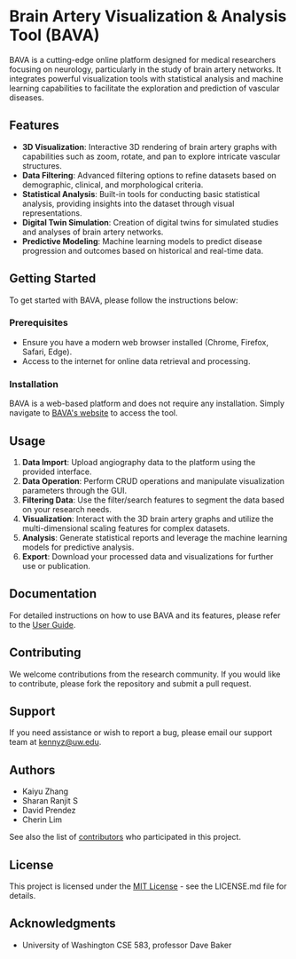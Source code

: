 # Brain Artery Visualization & Analysis Tool (BAVA)

BAVA is a cutting-edge online platform designed for medical researchers focusing on neurology, particularly in the study of brain artery networks. It integrates powerful visualization tools with statistical analysis and machine learning capabilities to facilitate the exploration and prediction of vascular diseases.

## Features

- **3D Visualization**: Interactive 3D rendering of brain artery graphs with capabilities such as zoom, rotate, and pan to explore intricate vascular structures.
- **Data Filtering**: Advanced filtering options to refine datasets based on demographic, clinical, and morphological criteria.
- **Statistical Analysis**: Built-in tools for conducting basic statistical analysis, providing insights into the dataset through visual representations.
- **Digital Twin Simulation**: Creation of digital twins for simulated studies and analyses of brain artery networks.
- **Predictive Modeling**: Machine learning models to predict disease progression and outcomes based on historical and real-time data.

## Getting Started

To get started with BAVA, please follow the instructions below:

### Prerequisites

- Ensure you have a modern web browser installed (Chrome, Firefox, Safari, Edge).
- Access to the internet for online data retrieval and processing.

### Installation

BAVA is a web-based platform and does not require any installation. Simply navigate to [BAVA's website](#) to access the tool.

## Usage

1. **Data Import**: Upload angiography data to the platform using the provided interface.
2. **Data Operation**: Perform CRUD operations and manipulate visualization parameters through the GUI.
3. **Filtering Data**: Use the filter/search features to segment the data based on your research needs.
4. **Visualization**: Interact with the 3D brain artery graphs and utilize the multi-dimensional scaling features for complex datasets.
5. **Analysis**: Generate statistical reports and leverage the machine learning models for predictive analysis.
6. **Export**: Download your processed data and visualizations for further use or publication.

## Documentation

For detailed instructions on how to use BAVA and its features, please refer to the [User Guide](#).

## Contributing

We welcome contributions from the research community. If you would like to contribute, please fork the repository and submit a pull request.

## Support

If you need assistance or wish to report a bug, please email our support team at kennyz@uw.edu.

## Authors

- Kaiyu Zhang
- Sharan Ranjit S
- David Prendez
-  Cherin Lim

See also the list of [contributors](#) who participated in this project.

## License

This project is licensed under the [MIT License](LICENSE.md) - see the LICENSE.md file for details.

## Acknowledgments

- University of Washington CSE 583, professor Dave Baker